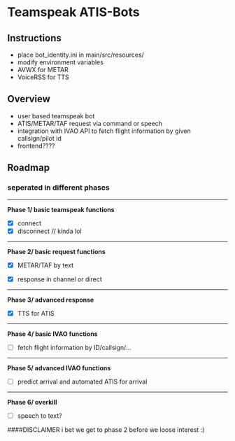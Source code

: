 # Teamspeak ATIS-Bots

## Instructions
- place bot_identity.ini in main/src/resources/
- modify environment variables
- AVWX for METAR
- VoiceRSS for TTS


## Overview

- user based teamspeak bot
- ATIS/METAR/TAF request via command or speech
- integration with IVAO API to fetch flight information by given callsign/pilot id
- frontend????

## Roadmap
### seperated in different phases

---
**Phase 1/ basic teamspeak functions**

- [x] connect
- [x] disconnect // kinda lol

---
**Phase 2/ basic request functions**
- [x] METAR/TAF by text
- [x] response in channel or direct


---
**Phase 3/ advanced response**

- [x] TTS for ATIS

---
**Phase 4/ basic IVAO functions**
- [ ] fetch flight information by ID/callsign/...


---
**Phase 5/ advanced IVAO functions**
- [ ] predict arrival and automated ATIS for arrival


---
**Phase 6/ overkill**
- [ ] speech to text?



####DISCLAIMER
i bet we get to phase 2 before we loose interest :)
